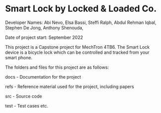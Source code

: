 # Smart Lock by Locked & Loaded Co.

Developer Names:
  Abi Nevo,
  Elsa Bassi,
  Steffi Ralph,
  Abdul Rehman Iqbal,
  Stephen De Jong,
  Anthony Shenouda,

Date of project start:
  September 2022

This project is a Capstone project for MechTron 4TB6. The Smart Lock device is a bicycle lock which can be controlled and tracked from your smart phone.

The folders and files for this project are as follows:

docs - Documentation for the project

refs - Reference material used for the project, including papers

src - Source code

test - Test cases
etc.
